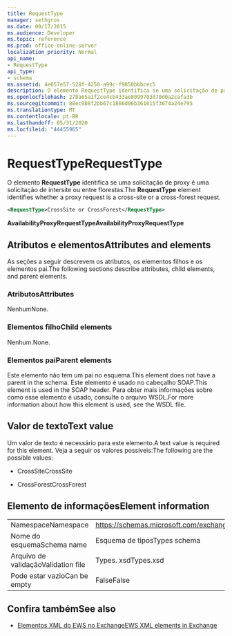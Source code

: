 ```yaml
---
title: RequestType
manager: sethgros
ms.date: 09/17/2015
ms.audience: Developer
ms.topic: reference
ms.prod: office-online-server
localization_priority: Normal
api_name:
- RequestType
api_type:
- schema
ms.assetid: 4e657e57-528f-4250-a99c-f9850bbbcec5
description: O elemento RequestType identifica se uma solicitação de proxy é uma solicitação de intersite ou entre florestas.
ms.openlocfilehash: 278a65a1f2ce4cb433ae8099703d70d0a2cafa3b
ms.sourcegitcommit: 88ec988f2bb67c1866d06b361615f3674a24e795
ms.translationtype: MT
ms.contentlocale: pt-BR
ms.lasthandoff: 05/31/2020
ms.locfileid: "44455965"
---
```

# <a name="requesttype"></a><span data-ttu-id="7d171-103">RequestType</span><span class="sxs-lookup"><span data-stu-id="7d171-103">RequestType</span></span>

<span data-ttu-id="7d171-104">O elemento **RequestType** identifica se uma solicitação de proxy é uma solicitação de intersite ou entre florestas.</span><span class="sxs-lookup"><span data-stu-id="7d171-104">The **RequestType** element identifies whether a proxy request is a cross-site or a cross-forest request.</span></span> 
  
```xml
<RequestType>CrossSite or CrossForest</RequestType>
```

 <span data-ttu-id="7d171-105">**AvailabilityProxyRequestType**</span><span class="sxs-lookup"><span data-stu-id="7d171-105">**AvailabilityProxyRequestType**</span></span>
## <a name="attributes-and-elements"></a><span data-ttu-id="7d171-106">Atributos e elementos</span><span class="sxs-lookup"><span data-stu-id="7d171-106">Attributes and elements</span></span>

<span data-ttu-id="7d171-107">As seções a seguir descrevem os atributos, os elementos filhos e os elementos pai.</span><span class="sxs-lookup"><span data-stu-id="7d171-107">The following sections describe attributes, child elements, and parent elements.</span></span>
  
### <a name="attributes"></a><span data-ttu-id="7d171-108">Atributos</span><span class="sxs-lookup"><span data-stu-id="7d171-108">Attributes</span></span>

<span data-ttu-id="7d171-109">Nenhum</span><span class="sxs-lookup"><span data-stu-id="7d171-109">None.</span></span>
  
### <a name="child-elements"></a><span data-ttu-id="7d171-110">Elementos filho</span><span class="sxs-lookup"><span data-stu-id="7d171-110">Child elements</span></span>

<span data-ttu-id="7d171-111">Nenhum.</span><span class="sxs-lookup"><span data-stu-id="7d171-111">None.</span></span>
  
### <a name="parent-elements"></a><span data-ttu-id="7d171-112">Elementos pai</span><span class="sxs-lookup"><span data-stu-id="7d171-112">Parent elements</span></span>

<span data-ttu-id="7d171-113">Este elemento não tem um pai no esquema.</span><span class="sxs-lookup"><span data-stu-id="7d171-113">This element does not have a parent in the schema.</span></span> <span data-ttu-id="7d171-114">Este elemento é usado no cabeçalho SOAP.</span><span class="sxs-lookup"><span data-stu-id="7d171-114">This element is used in the SOAP header.</span></span> <span data-ttu-id="7d171-115">Para obter mais informações sobre como esse elemento é usado, consulte o arquivo WSDL.</span><span class="sxs-lookup"><span data-stu-id="7d171-115">For more information about how this element is used, see the WSDL file.</span></span>
  
## <a name="text-value"></a><span data-ttu-id="7d171-116">Valor de texto</span><span class="sxs-lookup"><span data-stu-id="7d171-116">Text value</span></span>

<span data-ttu-id="7d171-117">Um valor de texto é necessário para este elemento.</span><span class="sxs-lookup"><span data-stu-id="7d171-117">A text value is required for this element.</span></span> <span data-ttu-id="7d171-118">Veja a seguir os valores possíveis:</span><span class="sxs-lookup"><span data-stu-id="7d171-118">The following are the possible values:</span></span>
  
- <span data-ttu-id="7d171-119">CrossSite</span><span class="sxs-lookup"><span data-stu-id="7d171-119">CrossSite</span></span>
    
- <span data-ttu-id="7d171-120">CrossForest</span><span class="sxs-lookup"><span data-stu-id="7d171-120">CrossForest</span></span>
    
## <a name="element-information"></a><span data-ttu-id="7d171-121">Elemento de informações</span><span class="sxs-lookup"><span data-stu-id="7d171-121">Element information</span></span>

|||
|:-----|:-----|
|<span data-ttu-id="7d171-122">Namespace</span><span class="sxs-lookup"><span data-stu-id="7d171-122">Namespace</span></span>  <br/> |https://schemas.microsoft.com/exchange/services/2006/types  <br/> |
|<span data-ttu-id="7d171-123">Nome do esquema</span><span class="sxs-lookup"><span data-stu-id="7d171-123">Schema name</span></span>  <br/> |<span data-ttu-id="7d171-124">Esquema de tipos</span><span class="sxs-lookup"><span data-stu-id="7d171-124">Types schema</span></span>  <br/> |
|<span data-ttu-id="7d171-125">Arquivo de validação</span><span class="sxs-lookup"><span data-stu-id="7d171-125">Validation file</span></span>  <br/> |<span data-ttu-id="7d171-126">Types. xsd</span><span class="sxs-lookup"><span data-stu-id="7d171-126">Types.xsd</span></span>  <br/> |
|<span data-ttu-id="7d171-127">Pode estar vazio</span><span class="sxs-lookup"><span data-stu-id="7d171-127">Can be empty</span></span>  <br/> |<span data-ttu-id="7d171-128">False</span><span class="sxs-lookup"><span data-stu-id="7d171-128">False</span></span>  <br/> |
   
## <a name="see-also"></a><span data-ttu-id="7d171-129">Confira também</span><span class="sxs-lookup"><span data-stu-id="7d171-129">See also</span></span>



- [<span data-ttu-id="7d171-130">Elementos XML do EWS no Exchange</span><span class="sxs-lookup"><span data-stu-id="7d171-130">EWS XML elements in Exchange</span></span>](ews-xml-elements-in-exchange.md)

